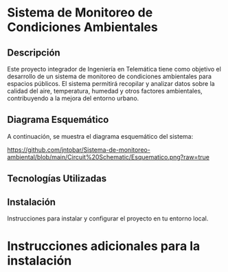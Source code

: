 # Sistema de Monitoreo de Condiciones Ambientales

## Descripción
Este proyecto integrador de Ingeniería en Telemática tiene como objetivo el desarrollo de un sistema de monitoreo de condiciones ambientales para espacios públicos. El sistema permitirá recopilar y analizar datos sobre la calidad del aire, temperatura, humedad y otros factores ambientales, contribuyendo a la mejora del entorno urbano.

## Diagrama Esquemático
A continuación, se muestra el diagrama esquemático del sistema:

https://github.com/jntobar/Sistema-de-monitoreo-ambiental/blob/main/Circuit%20Schematic/Esquematico.png?raw=true


## Tecnologías Utilizadas

## Instalación
Instrucciones para instalar y configurar el proyecto en tu entorno local.

# Instrucciones adicionales para la instalación

